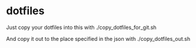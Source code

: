 # dotfiles
Just copy your dotfiles into this with ./copy_dotfiles_for_git.sh

And copy it out to the place specified in the json with  ./copy_dotfiles_out.sh
